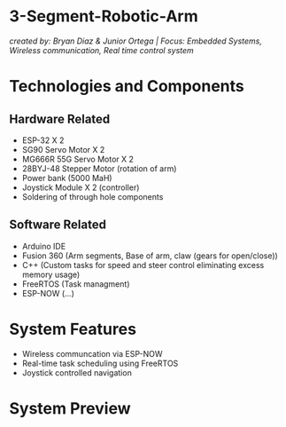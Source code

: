 # 3-Segment-Robotic-Arm


*created by: Bryan Diaz & Junior Ortega | Focus: Embedded Systems, Wireless communication, Real time control system*

# Technologies and Components
## Hardware Related
- ESP-32 X 2
- SG90 Servo Motor X 2
- MG666R 55G Servo Motor X 2
- 28BYJ-48 Stepper Motor (rotation of arm)
- Power bank (5000 MaH)
- Joystick Module X 2 (controller)
- Soldering of through hole components

## Software Related
- Arduino IDE
- Fusion 360 (Arm segments, Base of arm, claw (gears for open/close))
- C++ (Custom tasks for speed and steer control eliminating excess memory usage)
- FreeRTOS (Task managment)
- ESP-NOW (...)

# System Features
- Wireless communcation via ESP-NOW
- Real-time task scheduling using FreeRTOS
- Joystick controlled navigation

# System Preview
